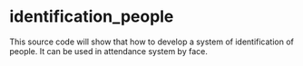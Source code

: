 # identification_people
This source code will show that how to develop a system of identification of people. It can be used in attendance system by face.
